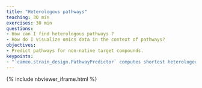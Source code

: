 ```yaml
---
title: "Heterologous pathways"
teaching: 30 min
exercises: 30 min
questions:
- How can I find heterologous pathways ?
- How do I visualize omics data in the context of pathways?
objectives:
- Predict pathways for non-native target compounds.
keypoints:
- "`cameo.strain_design.PathwayPredictor` computes shortest heterologous pathways for a desired product and host organism."
---
```


{% include nbviewer_iframe.html %}
